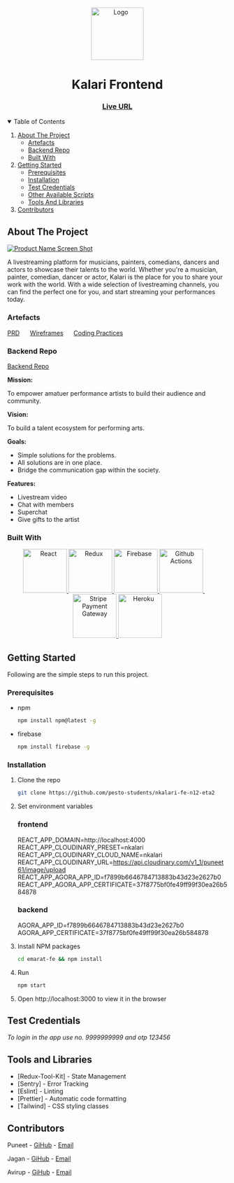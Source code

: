 <br />
<p align="center">
    <img src="https://res.cloudinary.com/kalari/image/upload/v1644114710/kalari_logo_gfxuj9.png" alt="Logo" width="120" >
</p>

<h1 align="center">Kalari Frontend</h1>
<h3 align="center">
	<a href="https://nkalari-8f0ee.web.app/">Live URL</a>
</h3>
  
<!-- TABLE OF CONTENTS -->
<details open="open">
  <summary>Table of Contents</summary>
  <ol>
    <li>
      <a href="#about-the-project">About The Project</a>
      <ul>
        <li><a href="#artefacts">Artefacts</a></li>
        <li><a href="#backend-repo">Backend Repo</a></li>
        <li><a href="#built-with">Built With</a></li>
      </ul>
    </li>
    <li>
      <a href="#getting-started">Getting Started</a>
      <ul>
        <li><a href="#prerequisites">Prerequisites</a></li>
        <li><a href="#installation">Installation</a></li>
        <li><a href="#test-credentials">Test Credentials</a></li>
        <li><a href="#other-available-scripts">Other Available Scripts</a></li>
        <li><a href="#tools-and-libraries">Tools And Libraries</a></li>
      </ul>
    </li>
    <li><a href="#contributors">Contributors</a></li>
  </ol>
</details>

<!-- ABOUT THE PROJECT -->

## About The Project

[![Product Name Screen Shot][product-screenshot]](https://nkalari-8f0ee.web.app/)

A livestreaming platform for musicians, painters, comedians, dancers and actors to showcase their talents to the world. Whether you're a musician, painter, comedian, dancer or actor, Kalari is the place for you to share your work with the world. With a wide selection of livestreaming channels, you can find the perfect one for you, and start streaming your performances today.

### Artefacts

<a href="https://docs.google.com/document/d/1gusD8HeKRB9gGvAD0XKwNsuuJPW4fnxqiIsV9OKexUc/edit?usp=sharing">PRD</a>
&nbsp;&nbsp;&nbsp;&nbsp;
<a href="https://www.figma.com/file/8mfWR935k15JheCrD6oEzu/Hire-wand---Feature-Set?node-id=3%3A16">Wireframes</a>
&nbsp;&nbsp;&nbsp;&nbsp;
<a href="https://docs.google.com/document/d/1bW4CdJzJhmPS03K8--FGrG9uIeCFzOjpFLzvVvCipHs/edit?usp=sharing">Coding Practices</a>

### Backend Repo

[Backend Repo](https://github.com/pesto-students/nkalari-be-n12-eta2)

**Mission:**

To empower amatuer performance artists to build their audience and community.

**Vision:**

To build a talent ecosystem for performing arts.

**Goals:**

-  Simple solutions for the problems.
- All solutions are in one place.
- Bridge the communication gap within the society.

**Features:**

- Livestream video
- Chat with members
- Superchat
- Give gifts to the artist

### Built With

<p align="center">
	<a href="https://reactjs.org/">
		<img src="https://res.cloudinary.com/emarat/image/upload/h_150/v1631867520/react-logo_aiqchy.png" title="React" height="100">
	</a>
	<a href="https://redux.js.org/">
		<img src="https://res.cloudinary.com/emarat/image/upload/h_150/v1631867520/redux-logo_g2vd7e.png" title="Redux" height="100">
	</a>
	<a href="https://firebase.google.com/">
		<img src="https://res.cloudinary.com/emarat/image/upload/h_150/v1631803785/firebase-logo_v8dzdj.png" title="Firebase" height="100">
	</a>
	<a href="https://github.com/features/actions">
		<img src="https://res.cloudinary.com/emarat/image/upload/h_150/v1631867519/github-action-logo_yamrxz.png" title="Github Actions" height="100">
	</a>
	&nbsp;&nbsp;&nbsp;&nbsp;
	<a href="https://stripe.com/">
		<img src="https://upload.wikimedia.org/wikipedia/commons/thumb/b/ba/Stripe_Logo%2C_revised_2016.svg/2560px-Stripe_Logo%2C_revised_2016.svg.png" title="Stripe Payment Gateway" height="100">
	</a>
	<a href="https://www.heroku.com/">
		<img src="https://upload.wikimedia.org/wikipedia/commons/thumb/e/ec/Heroku_logo.svg/2560px-Heroku_logo.svg.png" title="Heroku" height="100">
	</a>
</p>

<!-- GETTING STARTED -->

## Getting Started

Following are the simple steps to run this project.

### Prerequisites

- npm
  ```sh
  npm install npm@latest -g
  ```

- firebase
  ```sh
  npm install firebase -g
  ```

### Installation

1. Clone the repo
   ```sh
   git clone https://github.com/pesto-students/nkalari-fe-n12-eta2
   ```
2. Set environment variables

    ### frontend
    REACT_APP_DOMAIN=http://localhost:4000
    REACT_APP_CLOUDINARY_PRESET=nkalari
    REACT_APP_CLOUDINARY_CLOUD_NAME=nkalari
    REACT_APP_CLOUDINARY_URL=https://api.cloudinary.com/v1_1/puneet61/image/upload
    REACT_APP_AGORA_APP_ID=f7899b6646784713883b43d23e2627b0
    REACT_APP_AGORA_APP_CERTIFICATE=37f8775bf0fe49ff99f30ea26b584878

    ### backend
    AGORA_APP_ID=f7899b6646784713883b43d23e2627b0
    AGORA_APP_CERTIFICATE=37f8775bf0fe49ff99f30ea26b584878

3. Install NPM packages
   ```sh
   cd emarat-fe && npm install
   ```
4. Run
   ```sh
   npm start
   ```
5. Open http://localhost:3000 to view it in the browser


## Test Credentials

*To login in the app use no. 9999999999 and otp 123456*  

## Tools and Libraries 

- [Redux-Tool-Kit] - State Management
- [Sentry] - Error Tracking
- [Eslint] - Linting
- [Prettier] - Automatic code formatting
- [Tailwind] - CSS styling classes

<!-- Contributors -->

## Contributors

Puneet - [GiHub](https://github.com/puneettiwari61) - [Email](mailto:puneettiwari61@gmail.com)

Jagan - [GiHub](https://github.com/jagan607) - [Email](mailto:jaganmohan19972016@gmail.com)

Avirup - [GiHub](https://github.com/axios047) - [Email](mailto:axios47@gmail.com)

<!-- MARKDOWN LINKS & IMAGES -->
<!-- https://www.markdownguide.org/basic-syntax/#reference-style-links -->

[product-screenshot]: https://res.cloudinary.com/kalari/image/upload/v1644116161/Screenshot_2022-02-06_082548_kstljw.png